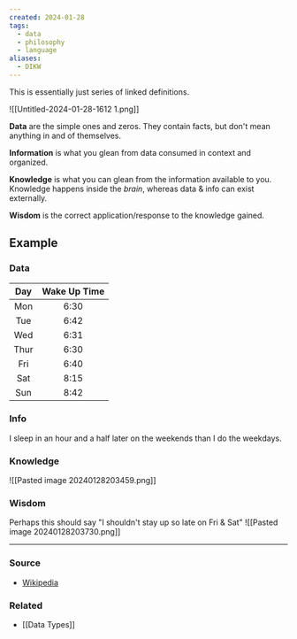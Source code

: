 ```yaml
---
created: 2024-01-28
tags:
  - data
  - philosophy
  - language
aliases:
  - DIKW
---
```

This is essentially just series of linked definitions.

![[Untitled-2024-01-28-1612 1.png]]

**Data** are the simple ones and zeros. They contain facts, but don't mean anything in and of themselves.

**Information** is what you glean from data consumed in context and organized. 

**Knowledge** is what you can glean from the information available to you. Knowledge happens inside the *brain*, whereas data & info can exist externally.

**Wisdom** is the correct application/response to the knowledge gained.

## Example
### Data
| Day | Wake Up Time |
| :--: | :--:|
| Mon | 6:30 |
| Tue | 6:42 |
| Wed | 6:31 |
| Thur | 6:30 |
| Fri | 6:40 |
| Sat | 8:15 |
| Sun | 8:42 |

### Info
I sleep in an hour and a half later on the weekends than I do the weekdays.

### Knowledge
![[Pasted image 20240128203459.png]]

### Wisdom
Perhaps this should say "I shouldn't stay up so late on Fri & Sat"
![[Pasted image 20240128203730.png]]

---
### Source
- [Wikipedia](https://en.wikipedia.org/wiki/DIKW_pyramid)

### Related
- [[Data Types]]